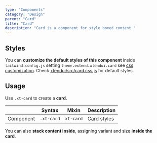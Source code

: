 ```yaml
---
type: "Components"
category: "Design"
parent: "Card"
title: "Card"
description: "Card is a component for style boxed content."
---
```


## Styles

You can **customize the default styles of this component** inside `tailwind.config.js` setting `theme.extend.xtendui.card` see [css customization](/components/global/preset#customization). Check [xtendui/src/card.css.js](https://github.com/xtendui/xtendui/blob/beta/src/card.css.js) for default styles.

## Usage

Use `.xt-card` to create a **card**.

<div class="xt-overflow-sub overflow-y-hidden overflow-x-scroll my-5 xt-my-auto w-full">

|                      | Syntax                          | Mixin            | Description                   |
| ----------------------- | ----------------------------------------- | -----------------------------| ----------------------------- |
| Component                  | `.xt-card`                     | `xt-card`                | Card styles            |

</div>

<demo>
  <demoinline src="demos/components/card/usage">
  </demoinline>
</demo>

You can also **stack content inside**, assigning variant and size **inside the card**.

<demo>
  <demoinline src="demos/components/card/usage-stack">
  </demoinline>
</demo>
